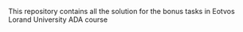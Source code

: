 This repository contains all the solution for the bonus tasks in Eotvos Lorand University ADA course